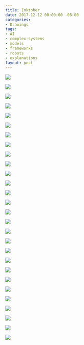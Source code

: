 ```yaml
---
title: Inktober
date: 2017-12-12 00:00:00 -08:00
categories:
- Drawings
tags:
- AI
- complex-systems
- models
- frameworks
- robots
- explanations
layout: post
---
```


<p><img src="https://s3-us-west-1.amazonaws.com/zaaron-personal/Inktober/AI_1.jpg"/></p>
<p><img src="https://s3-us-west-1.amazonaws.com/zaaron-personal/Inktober/AI_2.jpg" /></p>

<p><img src="https://s3-us-west-1.amazonaws.com/zaaron-personal/Inktober/AI_3.jpg" /></p>

<p><img src="https://s3-us-west-1.amazonaws.com/zaaron-personal/Inktober/AI_4.jpg" class="rotatified"/></p>

<p><img src="https://s3-us-west-1.amazonaws.com/zaaron-personal/Inktober/AI_5.jpg" class="rotatified"/></p>

<p><img src="https://s3-us-west-1.amazonaws.com/zaaron-personal/Inktober/AI_6.jpg" class="rotatified"/></p>

<p><img src="https://s3-us-west-1.amazonaws.com/zaaron-personal/Inktober/AI_7.jpg" class="rotatified"/></p>

<p><img src="https://s3-us-west-1.amazonaws.com/zaaron-personal/Inktober/AI_8.jpg" class="rotatified"/></p>

<p><img src="https://s3-us-west-1.amazonaws.com/zaaron-personal/Inktober/AI_9.jpg" class="rotatified"/></p>

<p><img src="https://s3-us-west-1.amazonaws.com/zaaron-personal/Inktober/AI_10.jpg" class="rotatified"/></p>

<p><img src="https://s3-us-west-1.amazonaws.com/zaaron-personal/Inktober/Counterfactuals.jpg" class="rotatified"/></p>

<p><img src="https://s3-us-west-1.amazonaws.com/zaaron-personal/Inktober/Nutrition.jpg" class="rotatified"/></p>

<p><img src="https://s3-us-west-1.amazonaws.com/zaaron-personal/Inktober/all_the_rs.jpg" /></p>

<p><img src="https://s3-us-west-1.amazonaws.com/zaaron-personal/Inktober/big_data.jpg" class="rotatified"/></p>

<p><img src="https://s3-us-west-1.amazonaws.com/zaaron-personal/Inktober/bike_commuting.jpg" /></p>

<p><img src="https://s3-us-west-1.amazonaws.com/zaaron-personal/Inktober/blockchain.jpg" class="rotatified"/></p>


<p><img src="https://s3-us-west-1.amazonaws.com/zaaron-personal/Inktober/chaotic_systems.jpg" class="rotatified"/></p>


<p><img src="https://s3-us-west-1.amazonaws.com/zaaron-personal/Inktober/complex_systems.jpg" class="rotatified"/></p>


<p><img src="https://s3-us-west-1.amazonaws.com/zaaron-personal/Inktober/demo_literacy.jpg" class="rotatified"/></p>

<p><img src="https://s3-us-west-1.amazonaws.com/zaaron-personal/Inktober/hard_vs_Hard.jpg" /></p>

<p><img src="https://s3-us-west-1.amazonaws.com/zaaron-personal/Inktober/how_ar_works.jpg" class="rotatified"/></p>

<p><img src="https://s3-us-west-1.amazonaws.com/zaaron-personal/Inktober/mental_models.jpg" /></p>

<p><img src="https://s3-us-west-1.amazonaws.com/zaaron-personal/Inktober/models.jpg" class="rotatified"/></p>

<p><img src="https://s3-us-west-1.amazonaws.com/zaaron-personal/Inktober/simulation.jpg" class="rotatified"/></p>

<p><img src="https://s3-us-west-1.amazonaws.com/zaaron-personal/Inktober/space_robots_1.jpg" class="rotatified"/></p>

<p><img src="https://s3-us-west-1.amazonaws.com/zaaron-personal/Inktober/space_robots_2.jpg" class="rotatified"/></p>

<p><img src="https://s3-us-west-1.amazonaws.com/zaaron-personal/Inktober/systems.jpg" class="rotatified"/></p>

<p><img src="https://s3-us-west-1.amazonaws.com/zaaron-personal/Inktober/workout.jpg" /></p>
